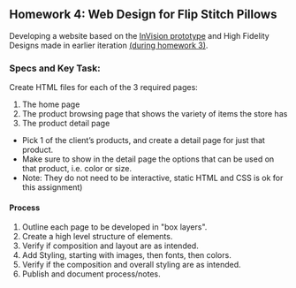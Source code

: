 ## Homework 4: Web Design for Flip Stitch Pillows

Developing a website based on the [InVision prototype](https://invis.io/5ZG19FPHVTU) and High Fidelity Designs made in earlier iteration [(during homework 3)](https://invis.io/5ZG19FPHVTU).

### Specs and Key Task:

Create HTML files for each of the 3 required pages:
1. The home page
2. The product browsing page that shows the variety of items the store has
3. The product detail page  
  - Pick 1  of the client’s products, and create a detail page for just that product.
  - Make sure to show in the detail page the options that can be used on that product, i.e. color or size.
  - Note: They do not need to be interactive, static HTML and CSS is ok for this assignment)

#### Process

1. Outline each page to be developed in "box layers".
2. Create a high level structure of elements.
3. Verify if composition and layout are as intended.
4. Add Styling, starting with images, then fonts, then colors.
5. Verify if the composition and overall styling are as intended.
6. Publish and document process/notes.
